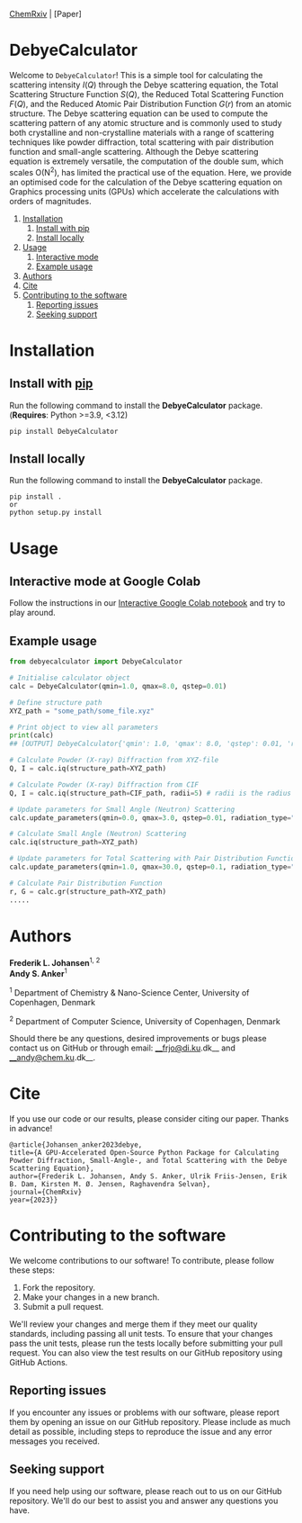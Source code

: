 [ChemRxiv](https://chemrxiv.org/engage/chemrxiv/article-details/651ec9668bab5d2055b2d009)  |  [Paper]

# DebyeCalculator
Welcome to `DebyeCalculator`! This is a simple tool for calculating the scattering intensity $I(Q)$ through the Debye scattering equation, the Total Scattering Structure Function $S(Q)$, the Reduced Total Scattering Function $F(Q)$, and the Reduced Atomic Pair Distribution Function $G(r)$ from an atomic structure. 
The Debye scattering equation can be used to compute the scattering pattern of any atomic structure and is commonly used to study both crystalline and non-crystalline materials with a range of scattering techniques like powder diffraction, total scattering with pair distribution function and small-angle scattering. Although the Debye scattering equation is extremely versatile, the computation of the double sum, which scales O(N<sup>2</sup>), has limited the practical use of the equation.
Here, we provide an optimised code for the calculation of the Debye scattering equation on Graphics processing units (GPUs) which accelerate the calculations with orders of magnitudes.

1. [Installation](#installation)
    1. [Install with pip](#install-with-pip)
    2. [Install locally](#install-locally)
2. [Usage](#usage)
    1. [Interactive mode](#interactive-mode-at-google-colab)
    3. [Example usage](#example-usage)
3. [Authors](#authors)
4. [Cite](#cite)
5. [Contributing to the software](#contributing-to-the-software)
    1. [Reporting issues](#reporting-issues)
    2. [Seeking support](#seeking-support)

# Installation

## Install with [pip](https://pypi.org/project/DebyeCalculator/)

Run the following command to install the __DebyeCalculator__ package. (**Requires**: Python >=3.9, <3.12)
```
pip install DebyeCalculator
```

## Install locally

Run the following command to install the __DebyeCalculator__ package.  
```
pip install .
or
python setup.py install
```

# Usage

## Interactive mode at Google Colab
Follow the instructions in our [Interactive Google Colab notebook](https://github.com/FrederikLizakJohansen/DebyeCalculator/blob/main/InteractiveMode_Colab.ipynb) and try to play around. 

## Example usage
```python
from debyecalculator import DebyeCalculator

# Initialise calculator object
calc = DebyeCalculator(qmin=1.0, qmax=8.0, qstep=0.01)

# Define structure path
XYZ_path = "some_path/some_file.xyz"

# Print object to view all parameters
print(calc)
## [OUTPUT] DebyeCalculator{'qmin': 1.0, 'qmax': 8.0, 'qstep': 0.01, 'rmin': 0.0, 'rmax': 20.0, ...}

# Calculate Powder (X-ray) Diffraction from XYZ-file
Q, I = calc.iq(structure_path=XYZ_path)

# Calculate Powder (X-ray) Diffraction from CIF
Q, I = calc.iq(structure_path=CIF_path, radii=5) # radii is the radius of the particle in Å 

# Update parameters for Small Angle (Neutron) Scattering
calc.update_parameters(qmin=0.0, qmax=3.0, qstep=0.01, radiation_type="neutron")

# Calculate Small Angle (Neutron) Scattering
calc.iq(structure_path=XYZ_path)

# Update parameters for Total Scattering with Pair Distribution Function analysis
calc.update_parameters(qmin=1.0, qmax=30.0, qstep=0.1, radiation_type="xray")

# Calculate Pair Distribution Function
r, G = calc.gr(structure_path=XYZ_path)
.....

```

# Authors
__Frederik L. Johansen__<sup>1</sup><sup>, 2</sup>   
__Andy S. Anker__<sup>1</sup>   
 
<sup>1</sup> Department of Chemistry & Nano-Science Center, University of Copenhagen, Denmark

<sup>2</sup> Department of Computer Science, University of Copenhagen, Denmark

Should there be any questions, desired improvements or bugs please contact us on GitHub or 
through email: __frjo@di.ku.dk__ and __andy@chem.ku.dk__.

# Cite
If you use our code or our results, please consider citing our paper. Thanks in advance!

```
@article{Johansen_anker2023debye,
title={A GPU-Accelerated Open-Source Python Package for Calculating Powder Diffraction, Small-Angle-, and Total Scattering with the Debye Scattering Equation},
author={Frederik L. Johansen, Andy S. Anker, Ulrik Friis-Jensen, Erik B. Dam, Kirsten M. Ø. Jensen, Raghavendra Selvan},
journal={ChemRxiv}
year={2023}}
```

# Contributing to the software

We welcome contributions to our software! To contribute, please follow these steps:

1. Fork the repository.
2. Make your changes in a new branch.
3. Submit a pull request.

We'll review your changes and merge them if they meet our quality standards, including passing all unit tests. To ensure that your changes pass the unit tests, please run the tests locally before submitting your pull request. You can also view the test results on our GitHub repository using GitHub Actions.

## Reporting issues

If you encounter any issues or problems with our software, please report them by opening an issue on our GitHub repository. Please include as much detail as possible, including steps to reproduce the issue and any error messages you received.

## Seeking support

If you need help using our software, please reach out to us on our GitHub repository. We'll do our best to assist you and answer any questions you have.
